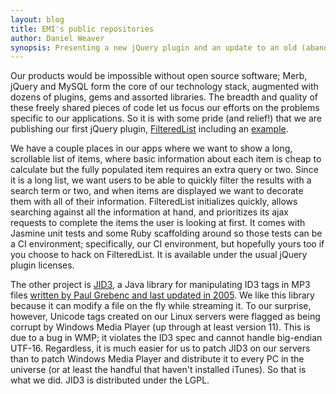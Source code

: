 ```yaml
---
layout: blog
title: EMI's public repositories
author: Daniel Weaver
synopsis: Presenting a new jQuery plugin and an update to an old (abandoned?) Java ID3 library
---
```


Our products would be impossible without open source software; Merb, jQuery
and MySQL form the core of our technology stack, augmented with dozens of
plugins, gems and assorted libraries. The breadth and quality of these freely
shared pieces of code let us focus our efforts on the problems specific to our
applications. So it is with some pride (and relief!) that we are publishing
our first jQuery plugin, [FilteredList](https://github.com/emi/filtered_list)
including an [example](http://emi.github.com/filtered_list).

We have a couple places in our apps where we want to show a long, scrollable
list of items, where basic information about each item is cheap to calculate
but the fully populated item requires an extra query or two. Since it is a
long list, we want users to be able to quickly filter the results with a
search term or two, and when items are displayed we want to decorate them with
all of their information. FilteredList initializes quickly, allows searching
against all the information at hand, and prioritizes its ajax requests to
complete the items the user is looking at first. It comes with Jasmine unit
tests and some Ruby scaffolding around so those tests can be a CI environment;
specifically, our CI environment, but hopefully yours too if you choose to
hack on FilteredList. It is available under the usual jQuery plugin licenses.

The other project is [JID3](https://github.com/emi/jid3), a Java library for
manipulating ID3 tags in MP3 files [written by Paul Grebenc and last updated
in 2005](http://jid3.blinkenlights.org/). We like this library because it can
modify a file on the fly while streaming it. To our surprise, however, Unicode
tags created on our Linux servers were flagged as being corrupt by Windows
Media Player (up through at least version 11). This is due to a bug in WMP; it
violates the ID3 spec and cannot handle big-endian UTF-16. Regardless, it is
much easier for us to patch JID3 on our servers than to patch Windows Media
Player and distribute it to every PC in the universe (or at least the handful
that haven't installed iTunes). So that is what we did. JID3 is distributed
under the LGPL.

